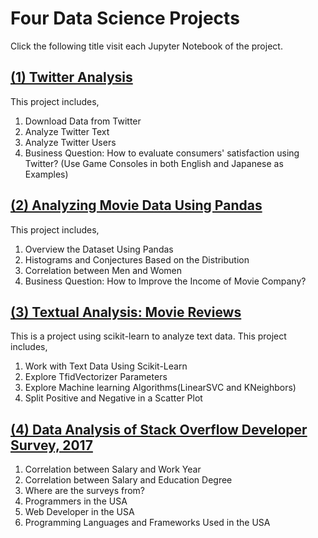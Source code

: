# Four Data Science Projects

Click the following title visit each Jupyter Notebook of the project.

## [(1) Twitter Analysis](./TwitterAnalysis.ipynb) 
This project includes,
1. Download Data from Twitter
2. Analyze Twitter Text
3. Analyze Twitter Users
4. Business Question: How to evaluate consumers' satisfaction using Twitter? (Use Game Consoles in both English and Japanese as Examples)

## [(2) Analyzing Movie Data Using Pandas](./MovieLens.ipynb)
This project includes,
1. Overview the Dataset Using Pandas
2. Histograms and Conjectures Based on the Distribution
3. Correlation between Men and Women
4. Business Question: How to Improve the Income of Movie Company?

## [(3) Textual Analysis: Movie Reviews](./MovieReviewTextualAnalysis.ipynb)
This is a project using scikit-learn to analyze text data. This project includes,
1. Work with Text Data Using Scikit-Learn
2. Explore TfidVectorizer Parameters
3. Explore Machine learning Algorithms(LinearSVC and KNeighbors)
4. Split Positive and Negative in a Scatter Plot

## [(4) Data Analysis of Stack Overflow Developer Survey, 2017](./StackOverflow2017Survey.ipynb)
1. Correlation between Salary and Work Year
2. Correlation between Salary and Education Degree
3. Where are the surveys from?
4. Programmers in the USA
5. Web Developer in the USA
6. Programming Languages and Frameworks Used in the USA
